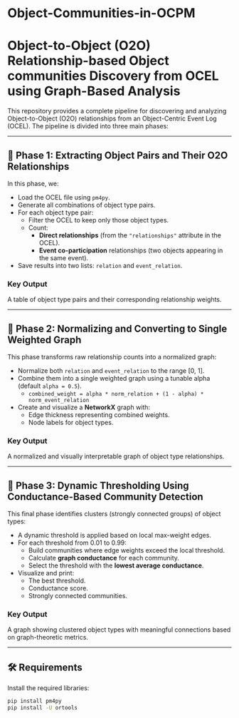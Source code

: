 # Object-Communities-in-OCPM

# Object-to-Object (O2O) Relationship-based Object communities Discovery from OCEL using Graph-Based Analysis

This repository provides a complete pipeline for discovering and analyzing Object-to-Object (O2O) relationships from an Object-Centric Event Log (OCEL). The pipeline is divided into three main phases:

---

## 📌 Phase 1: Extracting Object Pairs and Their O2O Relationships

In this phase, we:

- Load the OCEL file using `pm4py`.
- Generate all combinations of object type pairs.
- For each object type pair:
  - Filter the OCEL to keep only those object types.
  - Count:
    - **Direct relationships** (from the `"relationships"` attribute in the OCEL).
    - **Event co-participation** relationships (two objects appearing in the same event).
- Save results into two lists: `relation` and `event_relation`.

### Key Output
A table of object type pairs and their corresponding relationship weights.

---

## 📌 Phase 2: Normalizing and Converting to Single Weighted Graph

This phase transforms raw relationship counts into a normalized graph:

- Normalize both `relation` and `event_relation` to the range [0, 1].
- Combine them into a single weighted graph using a tunable alpha (default `alpha = 0.5`).
  - `combined_weight = alpha * norm_relation + (1 - alpha) * norm_event_relation`
- Create and visualize a **NetworkX** graph with:
  - Edge thickness representing combined weights.
  - Node labels for object types.

### Key Output
A normalized and visually interpretable graph of object type relationships.

---

## 📌 Phase 3: Dynamic Thresholding Using Conductance-Based Community Detection

This final phase identifies clusters (strongly connected groups) of object types:

- A dynamic threshold is applied based on local max-weight edges.
- For each threshold from 0.01 to 0.99:
  - Build communities where edge weights exceed the local threshold.
  - Calculate **graph conductance** for each community.
  - Select the threshold with the **lowest average conductance**.
- Visualize and print:
  - The best threshold.
  - Conductance score.
  - Strongly connected communities.

### Key Output
A graph showing clustered object types with meaningful connections based on graph-theoretic metrics.

---

## 🛠 Requirements

Install the required libraries:

```bash
pip install pm4py
pip install -U ortools
